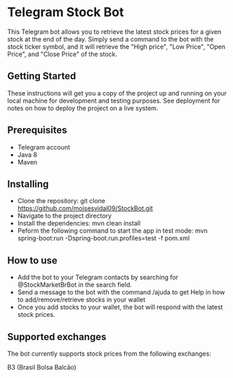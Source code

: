 # Telegram Stock Bot
This Telegram bot allows you to retrieve the latest stock prices for a given stock at the end of the day. Simply send a command to the bot with the stock ticker symbol, and it will retrieve the "High price", "Low Price", "Open Price", and "Close Price" of the stock.

## Getting Started
These instructions will get you a copy of the project up and running on your local machine for development and testing purposes. See deployment for notes on how to deploy the project on a live system.

## Prerequisites
* Telegram account
* Java 8
* Maven

## Installing
* Clone the repository: git clone https://github.com/moisesvidal09/StockBot.git
* Navigate to the project directory
* Install the dependencies: mvn clean install
* Peform the following command to start the app in test mode: mvn spring-boot:run -Dspring-boot.run.profiles=test -f pom.xml

## How to use
* Add the bot to your Telegram contacts by searching for @StockMarketBrBot in the search field.
* Send a message to the bot with the command /ajuda to get Help in how to add/remove/retrieve stocks in your wallet
* Once you add stocks to your wallet, the bot will respond with the latest stock prices.


## Supported exchanges
The bot currently supports stock prices from the following exchanges:

B3 (Brasil Bolsa Balcão)
